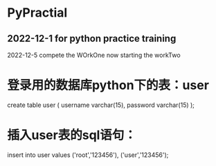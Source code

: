 # PyPractial

## 2022-12-1 for python practice training

2022-12-5 compete the WOrkOne
now starting the workTwo

# 登录用的数据库python下的表：user
create table user (
username varchar(15),
password varchar(15)
);

# 插入user表的sql语句：
insert into user values
('root','123456'),
('user','123456');